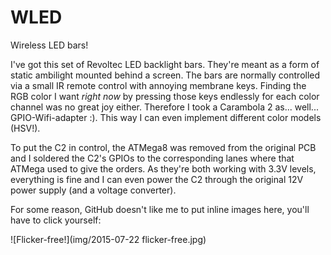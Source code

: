 # WLED

Wireless LED bars!

I've got this set of Revoltec LED backlight bars. They're meant as a form of static ambilight mounted behind a screen. The bars are normally controlled via a small IR remote control with annoying membrane keys. Finding the RGB color I want *right now* by pressing those keys endlessly for each color channel was no great joy either. Therefore I took a Carambola 2 as... well... GPIO-Wifi-adapter :). This way I can even implement different color models (HSV!).

To put the C2 in control, the ATMega8 was removed from the original PCB and I soldered the C2's GPIOs to the corresponding lanes where that ATMega used to give the orders. As they're both working with 3.3V levels, everything is fine and I can even power the C2 through the original 12V power supply (and a voltage converter).

For some reason, GitHub doesn't like me to put inline images here, you'll have to click yourself: 

![Flicker-free!](img/2015-07-22 flicker-free.jpg)
